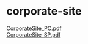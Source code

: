 # corporate-site
[CorporateSite_PC.pdf](https://github.com/user-attachments/files/18161097/CorporateSite_PC.pdf)<br>
[CorporateSite_SP.pdf](https://github.com/user-attachments/files/18161096/CorporateSite_SP.pdf)
